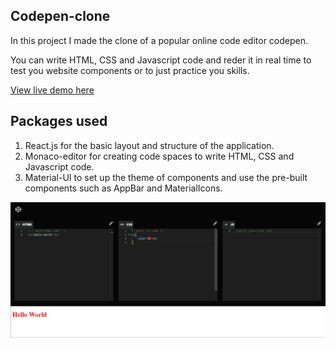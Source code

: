 ## Codepen-clone
In this project I made the clone of a popular online code editor codepen. 

You can write HTML, CSS and Javascript code and reder it in real time to test you website components or to just practice you skills.

[View live demo here](https://tushar27x-codepen-clone.netlify.app/ )

## Packages used
1. React.js for the basic layout and structure of the application.
2. Monaco-editor for creating code spaces to write HTML, CSS and Javascript code.
3. Material-UI to set up the theme of components and use the pre-built components such as AppBar and MaterialIcons.

![Alt text](src/assets/codepen.png)